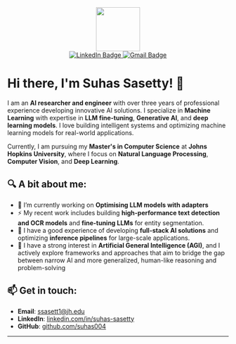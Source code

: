 <!-- ## Hi there 👋 -->

<div id="header" align="center">
  <img src="https://media4.giphy.com/media/KeUoFXwyzOksZrJ6D6/giphy.gif?cid=790b7611b3edbb5adc274eb01133b0ae39c3517f2a72587e&rid=giphy.gif&ct=s" width="100"/>
</div>

<div id="badges" align="center">
  <a href="https://www.linkedin.com/in/suhas-sasetty/">
    <img src="https://img.shields.io/badge/LinkedIn-blue?style=for-the-badge&logo=linkedin&logoColor=white" alt="LinkedIn Badge"/>
  </a>
  <a href="mailto:ssasett1@jh.edu">
    <img src="https://img.shields.io/badge/Gmail-red?style=for-the-badge&logo=gmail&logoColor=white" alt="Gmail Badge"/>  
  </a>
</div>

<div align="center">
  <img src="https://komarev.com/ghpvc/?username=suhas004&style=flat-square&color=blue" alt=""/>
</div>

# Hi there, I'm Suhas Sasetty! 👋

I am an **AI researcher and engineer** with over three years of professional experience developing innovative AI solutions. I specialize in **Machine Learning** with expertise in **LLM fine-tuning**, **Generative AI**, and **deep learning models**. I love building intelligent systems and optimizing machine learning models for real-world applications.

Currently, I am pursuing my **Master's in Computer Science** at **Johns Hopkins University**, where I focus on **Natural Language Processing**, **Computer Vision**, and **Deep Learning**.


## 🔍 A bit about me:
- 🌱 I’m currently working on **Optimising LLM models with adapters**
- ⚡ My recent work includes building **high-performance text detection and OCR models** and **fine-tuning LLMs** for entity segmentation.
- 🚀 I have a good experience of developing **full-stack AI solutions** and optimizing **inference pipelines** for large-scale applications.
- 💼 I have a strong interest in **Artificial General Intelligence (AGI)**, and I actively explore frameworks and approaches that aim to bridge the gap between narrow AI and more generalized, human-like reasoning and problem-solving

## 📫 Get in touch:
- **Email**: ssasett1@jh.edu
- **LinkedIn**: [linkedin.com/in/suhas-sasetty](https://www.linkedin.com/in/suhas-sasetty/)
- **GitHub**: [github.com/suhas004](https://github.com/suhas004)

---

<!--### 🖥️ Languages :-->
<!--<div align="center">-->
<!--    <img src="https://github.com/devicons/devicon/blob/master/icons/python/python-original.svg" title="Python" alt="Python" width="40" height="40"/>&nbsp;-->
<!--    <img src="https://github.com/devicons/devicon/blob/master/icons/cplusplus/cplusplus-plain.svg" title="C++" alt="C++" width="40" height="40"/>&nbsp;-->
<!--    <img src="https://github.com/devicons/devicon/blob/master/icons/java/java-original.svg" title="Java" alt="Java" width="40" height="40"/>&nbsp;-->
<!--    <img src="https://github.com/devicons/devicon/blob/master/icons/javascript/javascript-original.svg" title="JavaScript" alt="JavaScript" width="40" height="40"/>&nbsp;-->
<!--</div>-->

<!--### :hammer_and_wrench: Tools & Frameworks :-->
<!--<div align="center">-->
<!--    <img src="https://github.com/devicons/devicon/blob/master/icons/jupyter/jupyter-original-wordmark.svg" title="Jupyter" alt="Jupyter" width="40" height="40"/>&nbsp;-->
<!--    <img src="https://github.com/devicons/devicon/blob/master/icons/pytorch/pytorch-original.svg" title="PyTorch" alt="PyTorch" width="40" height="40"/>&nbsp;-->
<!--    <img src="https://github.com/devicons/devicon/blob/master/icons/tensorflow/tensorflow-original.svg" title="TensorFlow" alt="TensorFlow" width="40" height="40"/>&nbsp;-->
<!--    <img src="https://github.com/devicons/devicon/blob/master/icons/numpy/numpy-original.svg" title="NumPy" alt="NumPy" width="40" height="40"/>&nbsp;-->
<!--    <img src="https://github.com/devicons/devicon/blob/master/icons/pandas/pandas-original.svg" title="Pandas" alt="Pandas" width="40" height="40"/>&nbsp;-->
<!--    <img src="https://github.com/devicons/devicon/blob/master/icons/opencv/opencv-original.svg" title="OpenCV" alt="OpenCV" width="40" height="40"/>&nbsp;-->
<!--    <img src="https://github.com/devicons/devicon/blob/master/icons/docker/docker-original.svg" title="Docker" alt="Docker" width="40" height="40"/>&nbsp;-->
<!--    <img src="https://github.com/devicons/devicon/blob/master/icons/git/git-original.svg" title="Git" alt="Git" width="40" height="40"/>&nbsp;-->
<!--</div>-->

